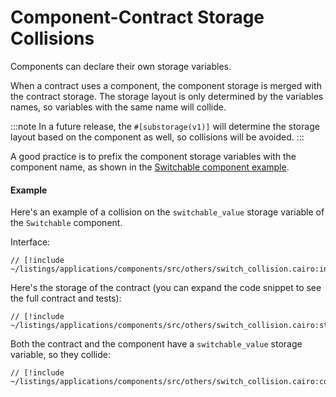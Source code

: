 # Component-Contract Storage Collisions

Components can declare their own storage variables.

When a contract uses a component, the component storage is merged with the contract storage.
The storage layout is only determined by the variables names, so variables with the same name will collide.

:::note
In a future release, the `#[substorage(v1)]` will determine the storage layout based on the component as well, so collisions will be avoided.
:::

A good practice is to prefix the component storage variables with the component name, as shown in the [Switchable component example](/components/how_to).

#### Example

Here's an example of a collision on the `switchable_value` storage variable of the `Switchable` component.

Interface:

```cairo
// [!include ~/listings/applications/components/src/others/switch_collision.cairo:interface]
```

Here's the storage of the contract (you can expand the code snippet to see the full contract and tests):

```cairo
// [!include ~/listings/applications/components/src/others/switch_collision.cairo:storage]
```

Both the contract and the component have a `switchable_value` storage variable, so they collide:

```cairo
// [!include ~/listings/applications/components/src/others/switch_collision.cairo:collision]
```
